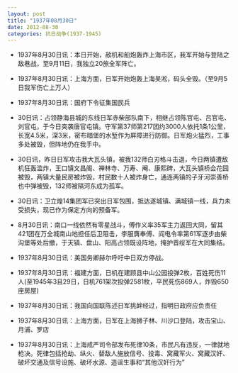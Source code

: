```yaml
---
layout: post
title: "1937年08月30日"
date: 2012-08-30
categories: 抗日战争(1937-1945)
---
```


<meta name="referrer" content="no-referrer" />

- 1937年8月30日讯：本日开始，敌机和船炮轰炸上海市区，我军开始与登陆之敌巷战，至9月11日，我独立20旅全军阵亡。 

- 1937年8月30日讯：上海方面，日军开始炮轰上海吴淞，码头全毁。（至9月5日我军伤亡上万人） 

- 1937年8月30日讯：国府下令征集国民兵 

- 30日讯：占领静海县城的东线日军赤柴部队南下，相继占领陈官屯、吕官屯、刘官屯，于今日突袭唐官屯镇。守军第37师第217团约3000人依托1条1公里，长宽4.5米，深3米，密布暗堡的水堑作为屏障进行防御。日军炮火猛烈，工事多处被毁，但阵地仍在我手中。 

- 30日讯，昨日日军攻击我大瓦头镇，被我132师白刃格斗击退，今日两镇遭敌机狂轰滥炸，王口镇文昌阁、禅林寺、万寿、阉、康熙碑，大瓦头镇桥会花园被毁，两镇大量民房被炸毁，村民数十人被炸身亡，通连两镇的子牙河崇善桥也中弹被毁，132师被隔河东成为孤军。 

- 30日讯：卫立煌14集团军已突出日军包围，抵达遂城镇、满城镇一线，兵力未受损失，现已作为保定方向的预备军。 

- 8月30日讯：南口一线依然有零星战斗，傅作义率35军主力返回大同，留其421团在万全城南山地担任后卫阻击，李服膺奉傅、阎电令率第61军逐步由柴沟堡等处后撤，于天镇、盘山、阳高占领既设阵地，掩护晋绥军在大同集结。 

- 1937年8月30日讯：美国务卿赫尔呼吁中日双方停战。 

- 1937年8月30日讯：福建方面，日机在建顾县中山公园投弹2枚，百姓死伤11人(至1945年3且29日，日机761架次投弹2581枚，平民死伤869人，炸毁650座房屋) 

- 1937年8月30日讯：我国向国联陈述日军挑衅经过，指明日政府应负责任 

- 1937年8月30日讯：上海方面，日军在上海狮子林、川沙口登陆，攻击宝山、月浦、罗店 

- 1937年8月30日讯：上海戒严司令部发布死律10条，市民凡有违反，一律就地枪决。死律包括抢劫、纵火、替敌人施放信号、投毒、窝藏军火、窝藏汉奸、破坏交通及信号设施、破坏水源、造谣生事和“其他汉奸行为” 

